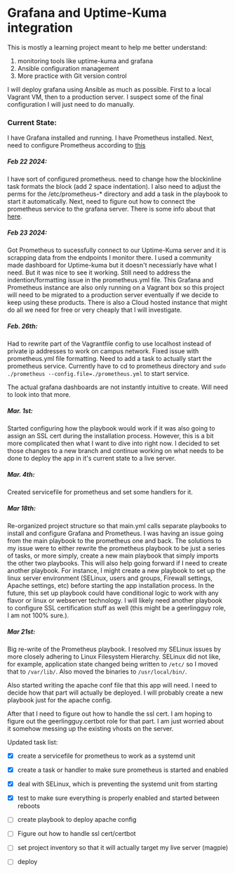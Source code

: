 # Grafana and Uptime-Kuma integration

This is mostly a learning project meant to help me better understand:
1. monitoring tools like uptime-kuma and grafana
2. Ansible configuration management
3. More practice with Git version control

I will deploy grafana using Ansible as much as possible. First to a local Vagrant VM, then to a 
production server. I suspect some of the final configuration I will just need to do manually. 


### Current State:
I have Grafana installed and running. I have Prometheus installed. 
Next, need to configure Prometheus according to [this](https://medium.com/@tomer.klein/real-time-uptime-monitoring-with-uptime-kuma-and-grafana-16638d6a579f)

##### Feb 22 2024:
I have sort of configured prometheus. need to change how the blockinline task formats the block (add 2 space indentation). 
I also need to adjust the perms for the /etc/prometheus-* directory and add a task in the playbook to start it automatically.
Next, need to figure out how to connect the prometheus service to the grafana server. There is some info about that [here](https://grafana.com/docs/grafana/latest/getting-started/get-started-grafana-prometheus/). 

##### Feb 23 2024:
Got Prometheus to sucessfully connect to our Uptime-Kuma server and it is scrapping data from the endpoints I monitor there. I used a community made dashboard for Uptime-kuma but 
it doesn't necessiarly have what I need. But it was nice to see it working. Still need to address the indention/formatting issue in the prometheus.yml file. This Grafana and Prometheus
instance are also only running on a Vagrant box so this project will need to be migrated to a production server eventually if we decide to keep using these products. There is also a Cloud hosted instance that might do all we need for free or very cheaply that I will investigate. 

##### Feb. 26th:
Had to rewrite part of the Vagrantfile config to use localhost instead of private ip addresses to work on campus network. Fixed issue with prometheus.yml file formatting. Need to add a task to actually start the prometheus service. Currently have to cd to prometheus directory and `sudo ./prometheus --config.file=./prometheus.yml` to start service. 

The actual grafana dashboards are not instantly intuitive to create. Will need to look into that more. 

##### Mar. 1st:
Started configuring how the playbook would work if it was also going to assign an SSL cert during the installation process. However, this is a bit more complicated then what I want to dive into right now. I decided to set those changes to a new branch and continue working on what needs to be done to deploy the app in it's current state to a live server. 



##### Mar. 4th: 
Created servicefile for prometheus and set some handlers for it. 

##### Mar 18th: 
Re-organized project structure so that main.yml calls separate playbooks to install and configure Grafana and Prometheus. I was having an issue going from the main playbook to the prometheus one and back. The solutions to my issue were to either rewrite the prometheus playbook to be just a series of tasks, or more simply, create a new main playbook that simply imports the other two playbooks. This will also help going forward if I need to create another playbook. For instance, I might create a new playbook to set up the linux server environment (SELinux, users and groups, Firewall settings, Apache settings, etc) before starting the app installation process. In the future, this set up playbook could have conditional logic to work with any flavor or linux or webserver technology. I will likely need another playbook to configure SSL certification stuff as well (this might be a geerlingguy role, I am not 100% sure.). 

##### Mar 21st:
Big re-write of the Prometheus playbook. I resolved my SELinux issues by more closely adhering to Linux Filesystem Hierarchy. SELinux did not like, for example, application state changed being written to `/etc/` so I moved that to `/var/lib/`. Also moved the binaries to `/usr/local/bin/`. 

Also started writing the apache conf file that this app will need. I need to decide how that part will actually be deployed. I will probably create a new playbook just for the apache config. 

After that I need to figure out how to handle the ssl cert. I am hoping to figure out the geerlingguy.certbot role for that part. I am just worried about it somehow messing up the existing vhosts on the server. 

Updated task list:
- [x] create a servicefile for prometheus to work as a systemd unit 
- [x] create a task or handler to make sure prometheus is started and enabled
- [x] deal with SELinux, which is preventing the systemd unit from starting 
- [x] test to make sure everything is properly enabled and started between reboots
- [ ] create playbook to deploy apache config
- [ ] Figure out how to handle ssl cert/certbot
- [ ] set project inventory so that it will actually target my live server (magpie)
- [ ] deploy

